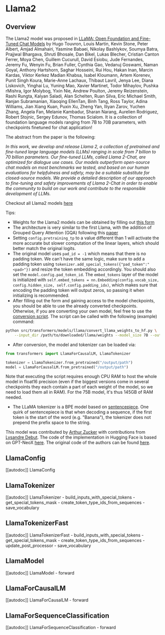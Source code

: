 <!--Copyright 2023 The HuggingFace Team. All rights reserved.

Licensed under the Apache License, Version 2.0 (the "License"); you may not use this file except in compliance with
the License. You may obtain a copy of the License at

http://www.apache.org/licenses/LICENSE-2.0

Unless required by applicable law or agreed to in writing, software distributed under the License is distributed on
an "AS IS" BASIS, WITHOUT WARRANTIES OR CONDITIONS OF ANY KIND, either express or implied. See the License for the
specific language governing permissions and limitations under the License.

⚠️ Note that this file is in Markdown but contains specific syntax for our doc-builder (similar to MDX) that may not be
rendered properly in your Markdown viewer.

-->

# Llama2

## Overview

The Llama2 model was proposed in [LLaMA: Open Foundation and Fine-Tuned Chat Models](https://ai.meta.com/research/publications/llama-2-open-foundation-and-fine-tuned-chat-models/) by Hugo Touvron, Louis Martin, Kevin Stone, Peter Albert, Amjad Almahairi, Yasmine Babaei, Nikolay Bashlykov, Soumya Batra, Prajjwal Bhargava, Shruti Bhosale, Dan Bikel, Lukas Blecher, Cristian Canton Ferrer, Moya Chen, Guillem Cucurull, David Esiobu, Jude Fernandes, Jeremy Fu, Wenyin Fu, Brian Fuller, Cynthia Gao, Vedanuj Goswami, Naman Goyal, Anthony Hartshorn, Saghar Hosseini, Rui Hou, Hakan Inan, Marcin Kardas, Viktor Kerkez Madian Khabsa, Isabel Kloumann, Artem Korenev, Punit Singh Koura, Marie-Anne Lachaux, Thibaut Lavril, Jenya Lee, Diana Liskovich, Yinghai Lu, Yuning Mao, Xavier Martinet, Todor Mihaylov, Pushka rMishra, Igor Molybog, Yixin Nie, Andrew Poulton, Jeremy Reizenstein, Rashi Rungta, Kalyan Saladi, Alan Schelten, Ruan Silva, Eric Michael Smith, Ranjan Subramanian, Xiaoqing EllenTan, Binh Tang, Ross Taylor, Adina Williams, Jian Xiang Kuan, Puxin Xu, Zheng Yan, Iliyan Zarov, Yuchen Zhang, Angela Fan, Melanie Kambadur, Sharan Narang, Aurelien Rodriguez, Robert Stojnic, Sergey Edunov, Thomas Scialom. It is a collection of foundation language models ranging from 7B to 70B parameters, with checkpoints finetuned for chat application!

The abstract from the paper is the following:

*In this work, we develop and release Llama 2, a collection of pretrained and fine-tuned large language models (LLMs) ranging in scale from 7 billion to 70 billion parameters. Our fine-tuned LLMs, called Llama 2-Chat, are optimized for dialogue use cases. Our models outperform open-source chat models on most benchmarks we tested, and based on our human evaluations for helpfulness and safety, may be a suitable substitute for closed-source models. We provide a detailed description of our approach to fine-tuning and safety improvements of Llama 2-Chat in order to enable the community to build on our work and contribute to the responsible development of LLMs.*

Checkout all Llama2 models [here](https://huggingface.co/models?search=llama2)

Tips:

- Weights for the Llama2 models can be obtained by filling out [this form](https://ai.meta.com/resources/models-and-libraries/llama-downloads/)
- The architecture is very similar to the first Llama, with the addition of Grouped Query Attention (GQA) following this [paper](https://arxiv.org/pdf/2305.13245.pdf)
- Setting `config.pretraining_tp` to a value different than 1 will activate the more accurate but slower computation of the linear layers, which should better match the original logits.
- The original model uses `pad_id = -1` which means that there is no padding token. We can't have the same logic, make sure to add a padding token using `tokenizer.add_special_tokens({"pad_token":"<pad>"})` and resize the token embedding accordingly. You should also set the `model.config.pad_token_id`. The `embed_tokens` layer of the model is initialized with `self.embed_tokens = nn.Embedding(config.vocab_size, config.hidden_size, self.config.padding_idx)`, which makes sure that encoding the padding token will output zeros, so passing it when initializing is recommended.
- After filling out the form and gaining access to the model checkpoints, you should be able to use the already converted checkpoints. Otherwise, if you are converting your own model, feel free to use the [conversion script](https://github.com/huggingface/transformers/blob/main/src/transformers/models/llama/convert_llama_weights_to_hf.py). The script can be called with the following (example) command:

```bash
python src/transformers/models/llama/convert_llama_weights_to_hf.py \
    --input_dir /path/to/downloaded/llama/weights --model_size 7B --output_dir /output/path
```

- After conversion, the model and tokenizer can be loaded via:

```python
from transformers import LlamaForCausalLM, LlamaTokenizer

tokenizer = LlamaTokenizer.from_pretrained("/output/path")
model = LlamaForCausalLM.from_pretrained("/output/path")
```

Note that executing the script requires enough CPU RAM to host the whole model in float16 precision (even if the biggest versions
come in several checkpoints they each contain a part of each weight of the model, so we need to load them all in RAM). For the 75B model, it's thus 145GB of RAM needed.

- The LLaMA tokenizer is a BPE model based on [sentencepiece](https://github.com/google/sentencepiece). One quirk of sentencepiece is that when decoding a sequence, if the first token is the start of the word (e.g. "Banana"), the tokenizer does not prepend the prefix space to the string.

This model was contributed by [Arthur Zucker](https://huggingface.co/ArthurZ) with contributions from [Lysandre Debut](https://huggingface.co/lysandre). The code of the implementation in Hugging Face is based on GPT-NeoX [here](https://github.com/EleutherAI/gpt-neox). The original code of the authors can be found [here](https://github.com/facebookresearch/llama).


## LlamaConfig

[[autodoc]] LlamaConfig


## LlamaTokenizer

[[autodoc]] LlamaTokenizer
    - build_inputs_with_special_tokens
    - get_special_tokens_mask
    - create_token_type_ids_from_sequences
    - save_vocabulary

## LlamaTokenizerFast

[[autodoc]] LlamaTokenizerFast
    - build_inputs_with_special_tokens
    - get_special_tokens_mask
    - create_token_type_ids_from_sequences
    - update_post_processor
    - save_vocabulary

## LlamaModel

[[autodoc]] LlamaModel
    - forward


## LlamaForCausalLM

[[autodoc]] LlamaForCausalLM
    - forward

## LlamaForSequenceClassification

[[autodoc]] LlamaForSequenceClassification
    - forward

